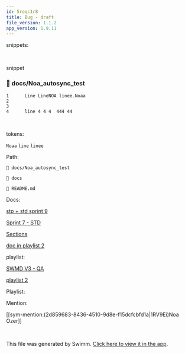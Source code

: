 ```yaml
---
id: 5roqc1r8
title: Bug - draft
file_version: 1.1.2
app_version: 1.9.11
---
```


snippets:

<br/>

snippet
<!-- NOTE-swimm-snippet: the lines below link your snippet to Swimm -->
### 📄 docs/Noa_autosync_test
```
1      Line LineNOA linee.Noaa 
2      
3      
4      line 4 4 4  444 44 
```

<br/>

tokens:

`Noaa`<swm-token data-swm-token=":docs/Noa_autosync_test:1:6:6:`Line LineNOA linee.Noaa `"/> `line` `linee`<swm-token data-swm-token=":docs/Noa_autosync_test:1:4:4:`Line LineNOA linee.Noaa `"/>

Path:

`📄 docs/Noa_autosync_test`

`📄 docs`

`📄 README.md`

Docs:

[stp + std sprint 9](stp-std-sprint-9.11cpd.sw.md)

[Sprint 7 - STD ](sprint-7-std.1kj71.sw.md)

[Sections](sections.4xwjb.sw.md)

[doc in playlist 2](doc-in-playlist-2.qoahql9d.sw.md)

playlist:

[SWMD V3 - QA](swmd-v3-qa.d8o8h.pl.sw.md)

[playlist 2](playlist-2.9ent941m.pl.sw.md)

Playlist:

Mention:

[[sym-mention:(2d859683-8436-4510-9d8e-f15dcfcbfd1a|1RV9Ei)Noa Ozer]]

<br/>

This file was generated by Swimm. [Click here to view it in the app](https://swimm-web-app.web.app/repos/Z2l0aHViJTNBJTNBTm9hUmVwbyUzQSUzQU5vYW96ZXI=/docs/5roqc1r8).
